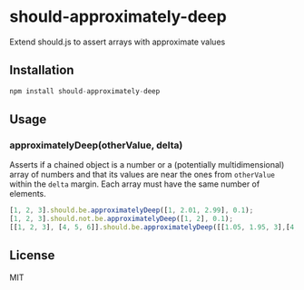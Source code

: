 # should-approximately-deep

Extend should.js to assert arrays with approximate values

## Installation

```js
npm install should-approximately-deep
```

## Usage

### approximatelyDeep(otherValue, delta)

Asserts if a chained object is a number or a (potentially multidimensional) array of
numbers and that its values are near the ones from `otherValue` within the `delta` margin.
Each array must have the same number of elements.

```js
[1, 2, 3].should.be.approximatelyDeep([1, 2.01, 2.99], 0.1);
[1, 2, 3].should.not.be.approximatelyDeep([1, 2], 0.1);
[[1, 2, 3], [4, 5, 6]].should.be.approximatelyDeep([[1.05, 1.95, 3],[4, 4.98, 6]], 0.1);
```

## License

MIT